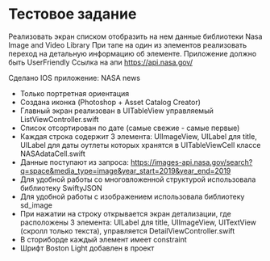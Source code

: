 # Тестовое задание
Реализовать экран списком отобразить на нем данные библиотеки Nasa Image and Video Library
При тапе на один из элементов реализовать переход на детальную информацию об элементе.
Приложение должно быть UserFriendly
Ссылка на апи https://api.nasa.gov/

Сделано IOS приложение: NASA news

- Только портретная ориентация
- Создана иконка (Photoshop + Asset Catalog Creator)
- Главный экран реализован в UITableView управляемый ListViewController.swift
- Список отсортирован по дате (самые свежие - самые первые)
- Каждая строка содержит 3 элемента: UIImageView, UILabel для title, UILabel для даты оутлеты которых хранятся в UITableViewCell классе NASAdataCell.swift
- Данные поступают из запроса: https://images-api.nasa.gov/search?q=space&media_type=image&year_start=2019&year_end=2019 
- Для удобной работы со многовложенной структурой использовала библиотеку SwiftyJSON
- Для удобной работы с изображением использовала библиотеку sd_image
- При нажатии на строку открывается экран детализации, где расположены 3 элемента: UILabel для title, UIImageView, UITextView (скролл только текста), управляется DetailViewController.swift
- В сториборде каждый элемент имеет constraint
- Шрифт Boston Light добавлен в проект
